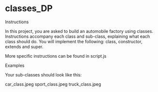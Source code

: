 # classes_DP

Instructions  

In this project, you are asked to build an automobile factory using classes. Instructions accompany each class and sub-class, explaining what each class should do. You will implement the following: class, constructor, extends and super.

More specific instructions can be found in script.js

Examples  

Your sub-classes should look like this:

car_class.jpeg
sport_class.jpeg
truck_class.jpeg
